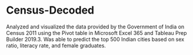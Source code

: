 # Census-Decoded
Analyzed and visualized the data provided by the Government of India on Census 2011 using the Pivot table in Microsoft Excel 365 and Tableau Prep Builder 2019.3. Was able to predict the top 500 Indian cities based on sex ratio, literacy rate, and female graduates.
